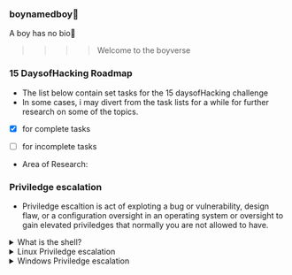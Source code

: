 ### boynamedboy👦
A boy has no bio🙂

>>>> Welcome to the boyverse
### 15 DaysofHacking Roadmap

- The list below contain set tasks for the 15 daysofHacking challenge
- In some cases, i may divert from the task lists for a while for further research on some of the topics.

-  [x] for complete tasks  

-  [ ] for incomplete tasks

- Area of Research:

### Priviledge escalation
- Priviledge escaltion is act of exploting a bug or vulnerability, design flaw, or a configuration oversight in an operating system or oversight to gain elevated priviledges that normally you are not allowed to have.

<details>
    <summary>What is the shell?</summary>

  - [x] What is the shell

  - [x] Tools

  - [x] Types of shells

    - [x] 1. Reverse shells

    - [x] 2. Bindshells

    - [x] Interactivity

  - [x] Netcat stabilization

    - [x] Technique one: python

    - [x] Technique two: rlwrap

    - [x] Technique three: socat

  - [x] socat

    - [x] Socat Reverse Shells

    - [x] Socat Bind Shells

  - [x] Socat Encrypted Shells

  - [x] Common Shell Payloads

  - [x] msfvenom

  - [x] Metasploit multi/handler

  - [x] WebShells

  - [x] Lab exploitation

</details>
<details>
    <summary>Linux Priviledge escalation</summary>

  - [x] Introduction

  - [x] What is priv escalation

  - [x] Enumeration

  - [x] Automated enumration Tools

  - [ ] Priviledge Escalation Techniques

    - [ ] Kernel exploits

    - [ ] Sudo

    - [ ] SUID

    - [ ] Capabilities

    - [ ] Cron jobs

    - [ ] PATH

    - [ ] NFS

  - [ ] Lab exploitation


</details>
<details>
    <summary>Windows Priviledge escalation</summary>

   - [ ] Intro

  - [ ] Info gathering

  - [ ] DLL hijacking

  - [ ] etc
</details>

